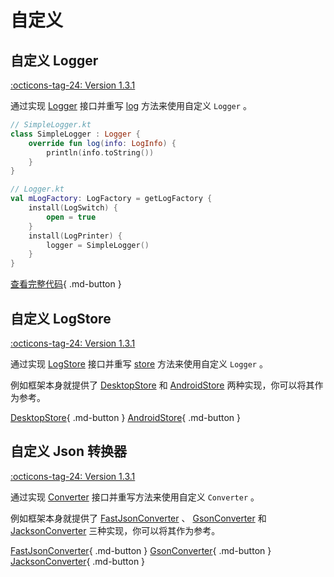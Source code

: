 # 自定义

## 自定义 Logger 

[:octicons-tag-24: Version 1.3.1](https://ave.entropy2020.cn/version/log-core/#131)

通过实现 [Logger](https://api.ave.entropy2020.cn/log/core/com.log.vastgui.core.base/-logger/index.html?query=interface%20Logger) 接口并重写 [log](https://api.ave.entropy2020.cn/log/core/com.log.vastgui.core.base/-logger/log.html) 方法来使用自定义 `Logger` 。

```kotlin
// SimpleLogger.kt
class SimpleLogger : Logger {
    override fun log(info: LogInfo) {
        println(info.toString())
    }
}

// Logger.kt
val mLogFactory: LogFactory = getLogFactory {
    install(LogSwitch) {
        open = true
    }
    install(LogPrinter) {
        logger = SimpleLogger()
    }
}
```

[查看完整代码](https://github.com/SakurajimaMaii/Android-Vast-Extension/tree/develop/libraries/log/core/src/test/kotlin/com/log/vastgui/core){ .md-button }

## 自定义 LogStore

[:octicons-tag-24: Version 1.3.1](https://ave.entropy2020.cn/version/log-core/#131)

通过实现 [LogStore](https://api.ave.entropy2020.cn/log/core/com.log.vastgui.core.base/-log-store/index.html?query=interface%20LogStore) 接口并重写 [store](https://api.ave.entropy2020.cn/log/core/com.log.vastgui.core.base/-log-store/store.html) 方法来使用自定义 `Logger` 。

例如框架本身就提供了 [DesktopStore](https://api.ave.entropy2020.cn/log/desktop/com.log.vastgui.desktop/-desktop-store/index.html) 和 [AndroidStore](https://api.ave.entropy2020.cn/tools/com.ave.vastgui.tools.log/-android-store/index.html) 两种实现，你可以将其作为参考。

[DesktopStore](https://github.com/SakurajimaMaii/Android-Vast-Extension/blob/develop/libraries/log/desktop/src/main/kotlin/com/log/vastgui/desktop/DesktopStore.kt){ .md-button } [AndroidStore](https://github.com/SakurajimaMaii/Android-Vast-Extension/blob/develop/libraries/tools/src/main/kotlin/com/ave/vastgui/tools/log/AndroidStore.kt){ .md-button }

## 自定义 Json 转换器

[:octicons-tag-24: Version 1.3.1](https://ave.entropy2020.cn/version/log-core/#131)

通过实现 [Converter](https://api.ave.entropy2020.cn/log/core/com.log.vastgui.core.json/-converter/index.html?query=interface%20Converter) 接口并重写方法来使用自定义 `Converter` 。

例如框架本身就提供了 [FastJsonConverter](https://api.ave.entropy2020.cn/log/core/com.log.vastgui.core.json/-fast-json-converter/index.html?query=class%20FastJsonConverter(val%20isPretty:%20Boolean)%20:%20Converter) 、 [GsonConverter](https://api.ave.entropy2020.cn/log/core/com.log.vastgui.core.json/-gson-converter/index.html) 和 [JacksonConverter](https://api.ave.entropy2020.cn/log/core/com.log.vastgui.core.json/-jackson-converter/index.html) 三种实现，你可以将其作为参考。

[FastJsonConverter](https://github.com/SakurajimaMaii/Android-Vast-Extension/blob/develop/libraries/log/core/src/main/kotlin/com/log/vastgui/core/json/FastJsonConverter.kt){ .md-button } [GsonConverter](https://github.com/SakurajimaMaii/Android-Vast-Extension/blob/develop/libraries/log/core/src/main/kotlin/com/log/vastgui/core/json/GsonConverter.kt){ .md-button } [JacksonConverter](https://github.com/SakurajimaMaii/Android-Vast-Extension/blob/develop/libraries/log/core/src/main/kotlin/com/log/vastgui/core/json/JacksonConverter.kt){ .md-button }
